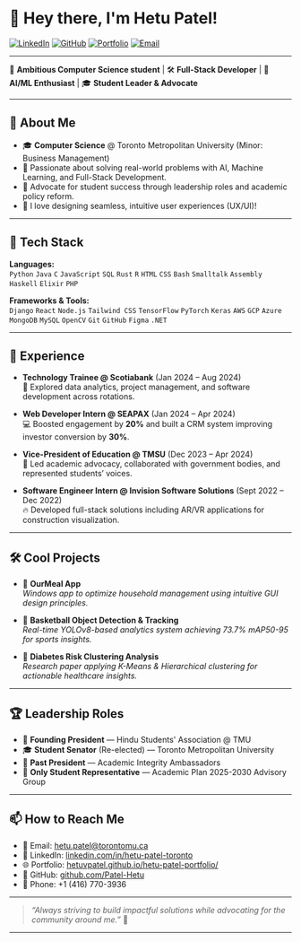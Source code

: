 # 👋 Hey there, I'm Hetu Patel!

[![LinkedIn](https://img.shields.io/badge/LinkedIn-blue?style=for-the-badge&logo=linkedin&logoColor=white)](https://www.linkedin.com/in/hetu-patel-toronto/)
[![GitHub](https://img.shields.io/badge/GitHub-black?style=for-the-badge&logo=github&logoColor=white)](https://github.com/Patel-Hetu)
[![Portfolio](https://img.shields.io/badge/Portfolio-Website-green?style=for-the-badge)](https://hetuvpatel.github.io/hetu-patel-portfolio/)
[![Email](https://img.shields.io/badge/Email-D14836?style=for-the-badge&logo=gmail&logoColor=white)](mailto:hetu.patel@torontomu.ca)

---

🎯 **Ambitious Computer Science student** | 🛠️ **Full-Stack Developer** | 🤖 **AI/ML Enthusiast** | 🎓 **Student Leader & Advocate**

---

## 🧠 About Me

- 🎓 **Computer Science** @ Toronto Metropolitan University (Minor: Business Management)  
- 🎯 Passionate about solving real-world problems with AI, Machine Learning, and Full-Stack Development.  
- 🌟 Advocate for student success through leadership roles and academic policy reform.
- 🎨 I love designing seamless, intuitive user experiences (UX/UI)!

---

## 🚀 Tech Stack

**Languages:**  
`Python` `Java` `C` `JavaScript` `SQL` `Rust` `R` `HTML` `CSS` `Bash` `Smalltalk` `Assembly` `Haskell` `Elixir` `PHP`

**Frameworks & Tools:**  
`Django` `React` `Node.js` `Tailwind CSS` `TensorFlow` `PyTorch` `Keras` `AWS` `GCP` `Azure` `MongoDB` `MySQL` `OpenCV` `Git` `GitHub` `Figma` `.NET`

---

## 💼 Experience

- **Technology Trainee @ Scotiabank** (Jan 2024 – Aug 2024)  
  🚀 Explored data analytics, project management, and software development across rotations.

- **Web Developer Intern @ SEAPAX** (Jan 2024 – Apr 2024)  
  💻 Boosted engagement by **20%** and built a CRM system improving investor conversion by **30%**.

- **Vice-President of Education @ TMSU** (Dec 2023 – Apr 2024)  
  📢 Led academic advocacy, collaborated with government bodies, and represented students’ voices.

- **Software Engineer Intern @ Invision Software Solutions** (Sept 2022 – Dec 2022)  
  🔥 Developed full-stack solutions including AR/VR applications for construction visualization.

---

## 🛠️ Cool Projects

- 🧊 **OurMeal App**  
  _Windows app to optimize household management using intuitive GUI design principles._

- 🏀 **Basketball Object Detection & Tracking**  
  _Real-time YOLOv8-based analytics system achieving 73.7% mAP50-95 for sports insights._

- 🧬 **Diabetes Risk Clustering Analysis**  
  _Research paper applying K-Means & Hierarchical clustering for actionable healthcare insights._

---

## 🏆 Leadership Roles

- 👑 **Founding President** — Hindu Students' Association @ TMU  
- 🎓 **Student Senator** (Re-elected) — Toronto Metropolitan University  
- 🎯 **Past President** — Academic Integrity Ambassadors  
- 🌟 **Only Student Representative** — Academic Plan 2025-2030 Advisory Group

---

## 📫 How to Reach Me

- 📧 Email: [hetu.patel@torontomu.ca](mailto:hetu.patel@torontomu.ca)
- 💼 LinkedIn: [linkedin.com/in/hetu-patel-toronto](https://www.linkedin.com/in/hetu-patel-toronto/)
- 🌐 Portfolio: [hetuvpatel.github.io/hetu-patel-portfolio/](https://hetuvpatel.github.io/hetu-patel-portfolio/)
- 🐙 GitHub: [github.com/Patel-Hetu](https://github.com/Patel-Hetu)
- 📱 Phone: +1 (416) 770-3936

---

> _“Always striving to build impactful solutions while advocating for the community around me.”_ 🚀

---

<!--
⭐ Fun fact: Thanks for scrolling this far! If you find my work interesting, feel free to connect!
-->
